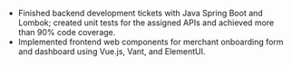- Finished backend development tickets with Java Spring Boot and
  Lombok; created unit tests for the assigned APIs and achieved more
  than 90% code coverage.
- Implemented frontend web components for merchant onboarding
  form and dashboard using Vue.js, Vant, and ElementUI.
